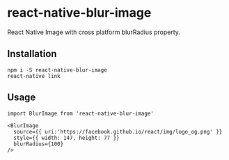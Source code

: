 # react-native-blur-image

React Native Image with cross platform blurRadius property.

## Installation

```
npm i -S react-native-blur-image
react-native link
```

## Usage

```
import BlurImage from 'react-native-blur-image'

<BlurImage
  source={{ uri:'https://facebook.github.io/react/img/logo_og.png' }}
  style={{ width: 147, height: 77 }}
  blurRadius={100}
/>
```

